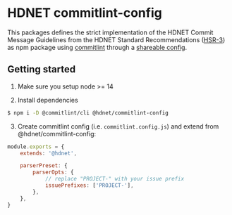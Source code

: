 # HDNET commitlint-config

This packages defines the strict implementation of the HDNET Commit Message Guidelines 
from the HDNET Standard Recommendations 
([HSR-3](https://wiki.hdnet.de/display/OPS/HSR-3%3A+Git+Commit-Messages)) as npm package
using [commitlint](https://commitlint.js.org/) 
through a [shareable config](https://commitlint.js.org/#/concepts-shareable-config). 

## Getting started

1. Make sure you setup node >= 14

2. Install dependencies
```bash
$ npm i -D @commitlint/cli @hdnet/commitlint-config
```

3. Create commitlint config (i.e. `commitlint.config.js`) and extend from @hdnet/commitlint-config:
```javascript
module.exports = {
    extends: '@hdnet',

    parserPreset: {
        parserOpts: {
            // replace "PROJECT-" with your issue prefix
            issuePrefixes: ['PROJECT-'],
        },
    },
}
```
